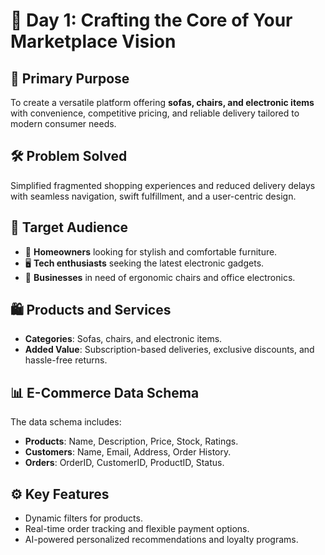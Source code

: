 # 🚀 Day 1: Crafting the Core of Your Marketplace Vision

## 🎯 Primary Purpose
To create a versatile platform offering **sofas, chairs, and electronic items** with convenience, competitive pricing, and reliable delivery tailored to modern consumer needs.

## 🛠️ Problem Solved
Simplified fragmented shopping experiences and reduced delivery delays with seamless navigation, swift fulfillment, and a user-centric design.

## 🎯 Target Audience
- 🏡 **Homeowners** looking for stylish and comfortable furniture.
- 🖥️ **Tech enthusiasts** seeking the latest electronic gadgets.
- 🏢 **Businesses** in need of ergonomic chairs and office electronics.

## 🛍️ Products and Services
- **Categories**: Sofas, chairs, and electronic items.
- **Added Value**: Subscription-based deliveries, exclusive discounts, and hassle-free returns.

## 📊 E-Commerce Data Schema
The data schema includes:
- **Products**: Name, Description, Price, Stock, Ratings.
- **Customers**: Name, Email, Address, Order History.
- **Orders**: OrderID, CustomerID, ProductID, Status.

## ⚙️ Key Features
- Dynamic filters for products.
- Real-time order tracking and flexible payment options.
- AI-powered personalized recommendations and loyalty programs.
